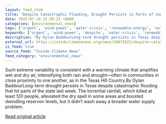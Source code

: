 ```yaml
---
layout: feed_item
title: "Despite Catastrophic Flooding, Drought Persists in Parts of Central Texas"
date: 2025-07-10 22:39:22 +0000
categories: [environmental_news]
tags: ['urgent', 'wind-power', 'water-crisis', 'renewable-energy', 'extreme-weather', 'flooding', 'drought']
keywords: ['urgent', 'wind-power', 'despite', 'water-crisis', 'renewable-energy', 'extreme-weather', 'catastrophic', 'flooding']
description: "By Dylan BaddourLong-term drought persists in Texas despite catastrophic flooding that hit parts of the state last week"
external_url: https://insideclimatenews.org/news/10072025/despite-catastrophic-flooding-drought-persists-in-parts-of-central-texas/
is_feed: true
source_feed: "Inside Climate News"
feed_category: "environmental_news"
---
```


Such extreme variability is consistent with a warming climate that amplifies wet and dry air, intensifying both rain and drought—often in communities in close proximity to one another, as in the Texas Hill Country.By Dylan BaddourLong-term drought persists in Texas despite catastrophic flooding that hit parts of the state last week. The torrential rainfall, which killed at least 120 people, alleviated the dry spell in some areas and boosted dwindling reservoir levels, but it didn’t wash away a broader water supply problem.&nbsp;

[Read original article](https://insideclimatenews.org/news/10072025/despite-catastrophic-flooding-drought-persists-in-parts-of-central-texas/)
